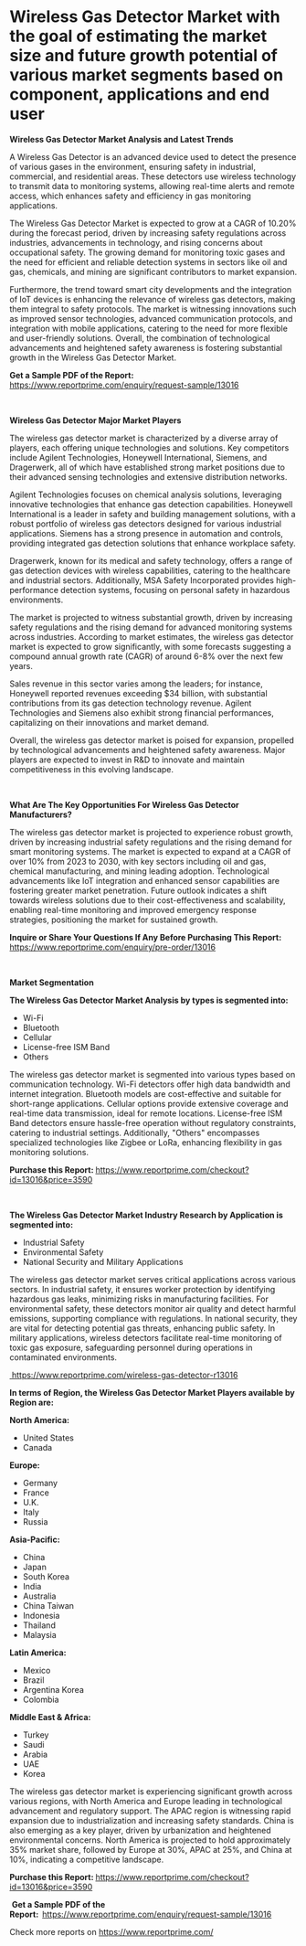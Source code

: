 <p><h1>Wireless Gas Detector Market with the goal of estimating the market size and future growth potential of various market segments based on component, applications and end user</h1></p><p><strong>Wireless Gas Detector Market Analysis and Latest Trends</strong></p>
<p><p>A Wireless Gas Detector is an advanced device used to detect the presence of various gases in the environment, ensuring safety in industrial, commercial, and residential areas. These detectors use wireless technology to transmit data to monitoring systems, allowing real-time alerts and remote access, which enhances safety and efficiency in gas monitoring applications.</p><p>The Wireless Gas Detector Market is expected to grow at a CAGR of 10.20% during the forecast period, driven by increasing safety regulations across industries, advancements in technology, and rising concerns about occupational safety. The growing demand for monitoring toxic gases and the need for efficient and reliable detection systems in sectors like oil and gas, chemicals, and mining are significant contributors to market expansion. </p><p>Furthermore, the trend toward smart city developments and the integration of IoT devices is enhancing the relevance of wireless gas detectors, making them integral to safety protocols. The market is witnessing innovations such as improved sensor technologies, advanced communication protocols, and integration with mobile applications, catering to the need for more flexible and user-friendly solutions. Overall, the combination of technological advancements and heightened safety awareness is fostering substantial growth in the Wireless Gas Detector Market.</p></p>
<p><strong>Get a Sample PDF of the Report:&nbsp;</strong> <a href="https://www.reportprime.com/enquiry/request-sample/13016?utm_campaign=2564&utm_medium=2&utm_source=Github&utm_content=ia&utm_term=19032025&utm_id=wireless-gas-detector">https://www.reportprime.com/enquiry/request-sample/13016</a></p>
<p>&nbsp;</p>
<p><strong>Wireless Gas Detector Major Market Players</strong></p>
<p><p>The wireless gas detector market is characterized by a diverse array of players, each offering unique technologies and solutions. Key competitors include Agilent Technologies, Honeywell International, Siemens, and Dragerwerk, all of which have established strong market positions due to their advanced sensing technologies and extensive distribution networks.</p><p>Agilent Technologies focuses on chemical analysis solutions, leveraging innovative technologies that enhance gas detection capabilities. Honeywell International is a leader in safety and building management solutions, with a robust portfolio of wireless gas detectors designed for various industrial applications. Siemens has a strong presence in automation and controls, providing integrated gas detection solutions that enhance workplace safety.</p><p>Dragerwerk, known for its medical and safety technology, offers a range of gas detection devices with wireless capabilities, catering to the healthcare and industrial sectors. Additionally, MSA Safety Incorporated provides high-performance detection systems, focusing on personal safety in hazardous environments.</p><p>The market is projected to witness substantial growth, driven by increasing safety regulations and the rising demand for advanced monitoring systems across industries. According to market estimates, the wireless gas detector market is expected to grow significantly, with some forecasts suggesting a compound annual growth rate (CAGR) of around 6-8% over the next few years.</p><p>Sales revenue in this sector varies among the leaders; for instance, Honeywell reported revenues exceeding $34 billion, with substantial contributions from its gas detection technology revenue. Agilent Technologies and Siemens also exhibit strong financial performances, capitalizing on their innovations and market demand.</p><p>Overall, the wireless gas detector market is poised for expansion, propelled by technological advancements and heightened safety awareness. Major players are expected to invest in R&D to innovate and maintain competitiveness in this evolving landscape.</p></p>
<p>&nbsp;</p>
<p><strong>What Are The Key Opportunities For Wireless Gas Detector Manufacturers?</strong></p>
<p><p>The wireless gas detector market is projected to experience robust growth, driven by increasing industrial safety regulations and the rising demand for smart monitoring systems. The market is expected to expand at a CAGR of over 10% from 2023 to 2030, with key sectors including oil and gas, chemical manufacturing, and mining leading adoption. Technological advancements like IoT integration and enhanced sensor capabilities are fostering greater market penetration. Future outlook indicates a shift towards wireless solutions due to their cost-effectiveness and scalability, enabling real-time monitoring and improved emergency response strategies, positioning the market for sustained growth.</p></p>
<p><strong>Inquire or Share Your Questions If Any Before Purchasing This Report:</strong> <a href="https://www.reportprime.com/enquiry/pre-order/13016?utm_campaign=2564&utm_medium=2&utm_source=Github&utm_content=ia&utm_term=19032025&utm_id=wireless-gas-detector">https://www.reportprime.com/enquiry/pre-order/13016</a></p>
<p>&nbsp;</p>
<p><strong>Market Segmentation</strong></p>
<p><strong>The Wireless Gas Detector Market Analysis by types is segmented into:</strong></p>
<p><ul><li>Wi-Fi</li><li>Bluetooth</li><li>Cellular</li><li>License-free ISM Band</li><li>Others</li></ul></p>
<p><p>The wireless gas detector market is segmented into various types based on communication technology. Wi-Fi detectors offer high data bandwidth and internet integration. Bluetooth models are cost-effective and suitable for short-range applications. Cellular options provide extensive coverage and real-time data transmission, ideal for remote locations. License-free ISM Band detectors ensure hassle-free operation without regulatory constraints, catering to industrial settings. Additionally, "Others" encompasses specialized technologies like Zigbee or LoRa, enhancing flexibility in gas monitoring solutions.</p></p>
<p><strong>Purchase this Report:&nbsp;</strong><a href="https://www.reportprime.com/checkout?id=13016&price=3590&utm_campaign=2564&utm_medium=2&utm_source=Github&utm_content=ia&utm_term=19032025&utm_id=wireless-gas-detector">https://www.reportprime.com/checkout?id=13016&price=3590</a></p>
<p>&nbsp;</p>
<p><strong>The Wireless Gas Detector Market Industry Research by Application is segmented into:</strong></p>
<p><ul><li>Industrial Safety</li><li>Environmental Safety</li><li>National Security and Military Applications</li></ul></p>
<p><p>The wireless gas detector market serves critical applications across various sectors. In industrial safety, it ensures worker protection by identifying hazardous gas leaks, minimizing risks in manufacturing facilities. For environmental safety, these detectors monitor air quality and detect harmful emissions, supporting compliance with regulations. In national security, they are vital for detecting potential gas threats, enhancing public safety. In military applications, wireless detectors facilitate real-time monitoring of toxic gas exposure, safeguarding personnel during operations in contaminated environments.</p></p>
<p><a href="https://www.reportprime.com/wireless-gas-detector-r13016?utm_campaign=2564&utm_medium=2&utm_source=Github&utm_content=ia&utm_term=19032025&utm_id=wireless-gas-detector">&nbsp;https://www.reportprime.com/wireless-gas-detector-r13016</a></p>
<p><strong>In terms of Region, the Wireless Gas Detector Market Players available by Region are:</strong></p>
<p>
    <p> <strong> North America: </strong>
        <ul>
            <li>United States</li>
            <li>Canada</li>
        </ul>
        </p> 
    <p> <strong> Europe: </strong>
        <ul>
            <li>Germany</li>
            <li>France</li>
            <li>U.K.</li>
            <li>Italy</li>
            <li>Russia</li>
        </ul>
        </p> 
    <p> <strong> Asia-Pacific: </strong>
        <ul>
            <li>China</li>
            <li>Japan</li>
            <li>South Korea</li>
            <li>India</li>
            <li>Australia</li>
            <li>China Taiwan</li>
            <li>Indonesia</li>
            <li>Thailand</li>
            <li>Malaysia</li>
        </ul>
        </p> 
    <p> <strong> Latin America: </strong>
        <ul>
            <li>Mexico</li>
            <li>Brazil</li>
            <li>Argentina Korea</li>
            <li>Colombia</li>
        </ul>
        </p> 
    <p> <strong> Middle East & Africa: </strong>
        <ul>
            <li>Turkey</li>
            <li>Saudi</li>
            <li>Arabia</li>
            <li>UAE</li>
            <li>Korea</li>
        </ul>
    </p>
    </p>
<p><p>The wireless gas detector market is experiencing significant growth across various regions, with North America and Europe leading in technological advancement and regulatory support. The APAC region is witnessing rapid expansion due to industrialization and increasing safety standards. China is also emerging as a key player, driven by urbanization and heightened environmental concerns. North America is projected to hold approximately 35% market share, followed by Europe at 30%, APAC at 25%, and China at 10%, indicating a competitive landscape.</p></p>
<p><strong>Purchase this Report: </strong><a href="https://www.reportprime.com/checkout?id=13016&price=3590&utm_campaign=2564&utm_medium=2&utm_source=Github&utm_content=ia&utm_term=19032025&utm_id=wireless-gas-detector">https://www.reportprime.com/checkout?id=13016&price=3590</a></p>
<p>&nbsp;<strong>Get a Sample PDF of the Report:&nbsp;&nbsp;</strong><a href="https://www.reportprime.com/enquiry/request-sample/13016?utm_campaign=2564&utm_medium=2&utm_source=Github&utm_content=ia&utm_term=19032025&utm_id=wireless-gas-detector">https://www.reportprime.com/enquiry/request-sample/13016</a></p>
<p><strong></strong></p>
<p>Check more reports on <a href="https://www.reportprime.com/?utm_campaign=2564&utm_medium=2&utm_source=Github&utm_content=ia&utm_term=19032025&utm_id=wireless-gas-detector">https://www.reportprime.com/</a></p>